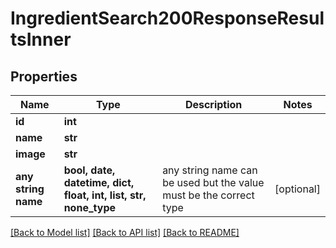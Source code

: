 # IngredientSearch200ResponseResultsInner


## Properties
Name | Type | Description | Notes
------------ | ------------- | ------------- | -------------
**id** | **int** |  | 
**name** | **str** |  | 
**image** | **str** |  | 
**any string name** | **bool, date, datetime, dict, float, int, list, str, none_type** | any string name can be used but the value must be the correct type | [optional]

[[Back to Model list]](../README.md#documentation-for-models) [[Back to API list]](../README.md#documentation-for-api-endpoints) [[Back to README]](../README.md)



